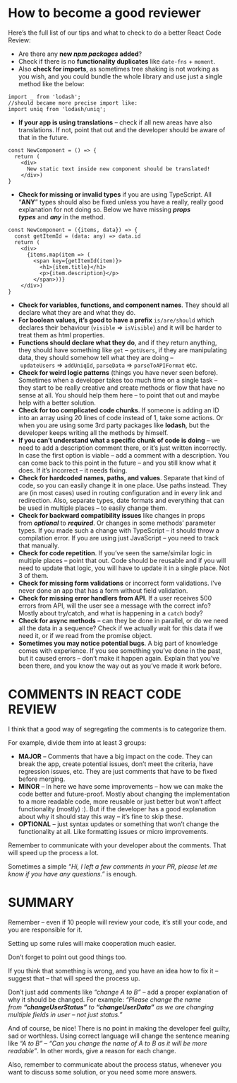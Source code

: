 # How to become a good reviewer

Here’s the full list of our tips and what to check to do a better React Code Review:

- Are there any **new *npm packages* added**?
- Check if there is no **functionality duplicates** like `date-fns` + `moment`.
- Also **check for imports**, as sometimes tree shaking is not working as you wish, and you could bundle the whole library and use just a single method like the below:

```
import _ from 'lodash';
//should became more precise import like:
import uniq from 'lodash/uniq';

```

- **If your app is using translations** – check if all new areas have also translations. If not, point that out and the developer should be aware of that in the future.

```
const NewComponent = () => {
  return (
    <div>
      New static text inside new component should be translated!
    </div>)
}

```

- **Check for missing or invalid types** if you are using TypeScript. All “**ANY**” types should also be fixed unless you have a really, really good explanation for not doing so. Below we have missing ***props types*** and ***any*** in the method.

```
const NewComponent = ({items, data}) => {
  const getItemId = (data: any) => data.id
  return (
    <div>
      {items.map(item => (
        <span key={getItemId(item)}>
          <h1>{item.title}</h1>
          <p>{item.description}</p>
        </span>))}
    </div>)
}
```

- **Check for variables, functions, and component names**. They should all declare what they are and what they do.
- **For boolean values, it’s good to have a prefix** `is/are/should` which declares their behaviour (`visible` => `isVisible`) and it will be harder to treat them as html properties.
- **Functions should declare what they do**, and if they return anything, they should have something like `get` – `getUsers`, if they are manipulating data, they should somehow tell what they are doing – `updateUsers` => `addUniqId`, `parseData` => `parseToAPIFormat` etc.
- **Check for weird logic patterns** (things you have never seen before). Sometimes when a developer takes too much time on a single task – they start to be really creative and create methods or flow that have no sense at all. You should help them here – to point that out and maybe help with a better solution.
- **Check for too complicated code chunks**. If someone is adding an ID into an array using 20 lines of code instead of 1, take some actions. Or when you are using some 3rd party packages like **lodash**, but the developer keeps writing all the methods by himself.
- **If you can’t understand what a specific chunk of code is doing** – we need to add a description comment there, or it’s just written incorrectly. In case the first option is viable – add a comment with a description. You can come back to this point in the future – and you still know what it does. If it’s incorrect – it needs fixing.
- **Check for hardcoded names, paths, and values**. Separate that kind of code, so you can easily change it in one place. Use paths instead. They are (in most cases) used in routing configuration and in every link and redirection. Also, separate types, date formats and everything that can be used in multiple places – to easily change them.
- **Check for backward compatibility issues** like changes in props from ***optional*** to ***required***. Or changes in some methods’ parameter types. If you made such a change with TypeScript – it should throw a compilation error. If you are using just JavaScript – you need to track that manually.
- **Check for code repetition**. If you’ve seen the same/similar logic in multiple places – point that out. Code should be reusable and if you will need to update that logic, you will have to update it in a single place. Not 3 of them.
- **Check for missing form validations** or incorrect form validations. I’ve never done an app that has a form without field validation.
- **Check for missing error handlers from API**. If a user receives 500 errors from API, will the user see a message with the correct info? Mostly about try/catch, and what is happening in a `catch` body?
- **Check for async methods** – can they be done in parallel, or do we need all the data in a sequence? Check if we actually wait for this data if we need it, or if we read from the promise object.
- **Sometimes you may notice potential bugs**. A big part of knowledge comes with experience. If you see something you’ve done in the past, but it caused errors – don’t make it happen again. Explain that you’ve been there, and you know the way out as you’ve made it work before.

# **COMMENTS IN REACT CODE REVIEW**

I think that a good way of segregating the comments is to categorize them.

For example, divide them into at least 3 groups:

- **MAJOR** – Comments that have a big impact on the code. They can break the app, create potential issues, don’t meet the criteria, have regression issues, etc. They are just comments that have to be fixed before merging.
- **MINOR** – In here we have some improvements – how we can make the code better and future-proof. Mostly about changing the implementation to a more readable code, more reusable or just better but won’t affect functionality (mostly) :). But if the developer has a good explanation about why it should stay this way – it’s fine to skip these.
- **OPTIONAL** – just syntax updates or something that won’t change the functionality at all. Like formatting issues or micro improvements.

Remember to communicate with your developer about the comments. That will speed up the process a lot.

Sometimes a simple *“Hi, I left a few comments in your PR, please let me know if you have any questions.”* is enough.

# **SUMMARY**

Remember – even if 10 people will review your code, it’s still your code, and you are responsible for it.

Setting up some rules will make cooperation much easier.

Don’t forget to point out good things too.

If you think that something is wrong, and you have an idea how to fix it – suggest that – that will speed the process up.

Don’t just add comments like *“change A to B”* – add a proper explanation of why it should be changed. For example: *“Please change the name from **“changeUserStatus”** to **“changeUserData”*** *as we are changing multiple fields in user – not just status.”*

And of course, be nice! There is no point in making the developer feel guilty, sad or worthless. Using correct language will change the sentence meaning like *“A to B”* – *“Can you change the name of A to B as it will be more readable”*. In other words, give a reason for each change.

Also, remember to communicate about the process status, whenever you want to discuss some solution, or you need some more answers.
